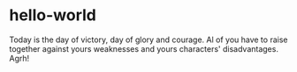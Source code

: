 # hello-world
Today is the day of victory, day of glory and courage. Al of you have to raise together against yours weaknesses and yours characters' disadvantages. Agrh!
